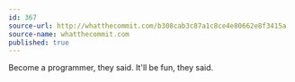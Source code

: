 ```yaml
---
id: 367
source-url: http://whatthecommit.com/b308cab3c87a1c8ce4e80662e8f3415a
source-name: whatthecommit.com
published: true
---
```

Become a programmer, they said. It'll be fun, they said.
